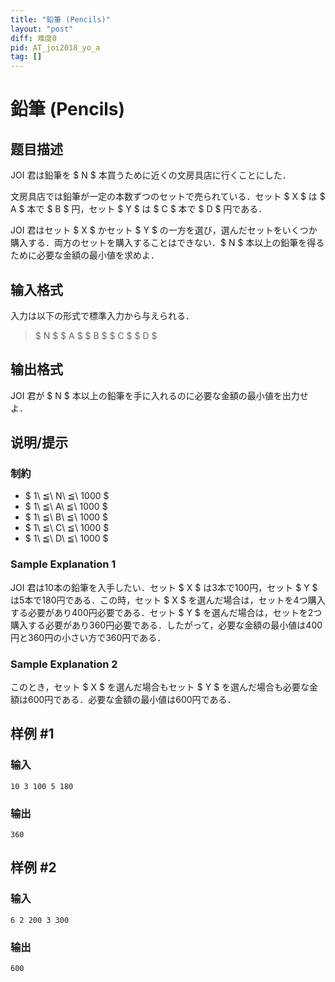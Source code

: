 ```yaml
---
title: "鉛筆 (Pencils)"
layout: "post"
diff: 难度0
pid: AT_joi2018_yo_a
tag: []
---
```


# 鉛筆 (Pencils)

## 题目描述

[problemUrl]: https://atcoder.jp/contests/joi2018yo/tasks/joi2018_yo_a

JOI 君は鉛筆を $ N $ 本買うために近くの文房具店に行くことにした．

文房具店では鉛筆が一定の本数ずつのセットで売られている．セット $ X $ は $ A $ 本で $ B $ 円，セット $ Y $ は $ C $ 本で $ D $ 円である．

JOI 君はセット $ X $ かセット $ Y $ の一方を選び，選んだセットをいくつか購入する．両方のセットを購入することはできない．$ N $ 本以上の鉛筆を得るために必要な金額の最小値を求めよ．

## 输入格式

入力は以下の形式で標準入力から与えられる．

> $ N $ $ A $ $ B $ $ C $ $ D $

## 输出格式

JOI 君が $ N $ 本以上の鉛筆を手に入れるのに必要な金額の最小値を出力せよ．

## 说明/提示

### 制約

- $ 1\ ≦\ N\ ≦\ 1000 $
- $ 1\ ≦\ A\ ≦\ 1000 $
- $ 1\ ≦\ B\ ≦\ 1000 $
- $ 1\ ≦\ C\ ≦\ 1000 $
- $ 1\ ≦\ D\ ≦\ 1000 $

### Sample Explanation 1

JOI 君は10本の鉛筆を入手したい．セット $ X $ は3本で100円，セット $ Y $ は5本で180円である．この時，セット $ X $ を選んだ場合は，セットを4つ購入する必要があり400円必要である．セット $ Y $ を選んだ場合は，セットを2つ購入する必要があり360円必要である．したがって，必要な金額の最小値は400円と360円の小さい方で360円である．

### Sample Explanation 2

このとき，セット $ X $ を選んだ場合もセット $ Y $ を選んだ場合も必要な金額は600円である．必要な金額の最小値は600円である．

## 样例 #1

### 输入

```
10 3 100 5 180
```

### 输出

```
360
```

## 样例 #2

### 输入

```
6 2 200 3 300
```

### 输出

```
600
```

